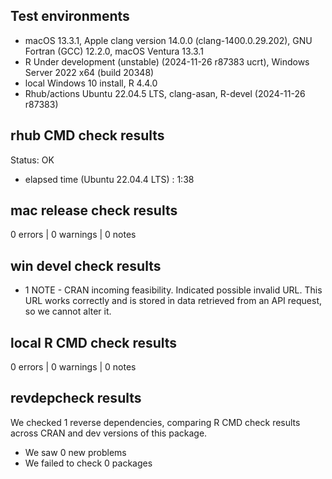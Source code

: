 ## Test environments

* macOS 13.3.1, Apple clang version 14.0.0 (clang-1400.0.29.202), GNU Fortran (GCC) 12.2.0, macOS Ventura 13.3.1
* R Under development (unstable) (2024-11-26 r87383 ucrt), Windows Server 2022 x64 (build 20348)
* local Windows 10 install, R 4.4.0
* Rhub/actions Ubuntu 22.04.5 LTS, clang-asan, R-devel (2024-11-26 r87383)

## rhub CMD check results

Status: OK

* elapsed time (Ubuntu 22.04.4 LTS) : 1:38

## mac release check results

0 errors | 0 warnings | 0 notes


## win devel check results

* 1 NOTE - CRAN incoming feasibility.
  Indicated possible invalid URL. This URL works correctly and is stored in data retrieved from an API request, so we cannot alter it.


## local R CMD check results

0 errors | 0 warnings | 0 notes

## revdepcheck results

We checked 1 reverse dependencies, comparing R CMD check results across CRAN and dev versions of this package.

 * We saw 0 new problems
 * We failed to check 0 packages

